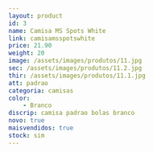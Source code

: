 ```yaml
---
layout: product
id: 3
name: Camisa MS Spots White
link: camisamsspotswhite
price: 21.90
weight: 20
image: /assets/images/produtos/11.jpg
sec: /assets/images/produtos/11.2.jpg
thir: /assets/images/produtos/11.1.jpg
att: padrao
categoria: camisas
color:
    - Branco
discrip: camisa padrao bolas branco
novo: true
maisvendidos: true
stock: sim
---
```

